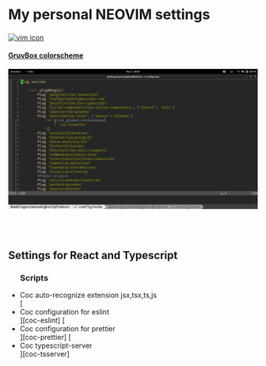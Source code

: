 <h1>My personal NEOVIM settings</h1> 

[<img
    alt="vim icon"
    width="60px"
    align="center"
    src="https://www.svgrepo.com/show/354105/neovim.svg"
/>][neovim]

[neovim]: https://neovim.io

[<h4>GruvBox colorscheme</h4>](https://github.com/morhetz/gruvbox)

<img
    alt="gruvbox print"
    src="./gruvboxprint.png"
/>

<br/> <br/>

<h2>Settings for React and Typescript</h2>

<ul>
    <h3>Scripts</h3>
    <li>Coc auto-recognize extension jsx,tsx,ts,js</li>
    [<li>Coc configuration for eslint</li>][coc-eslint]
    [<li>Coc configuration for prettier</li>][coc-prettier]
    [<li>Coc typescript-server</li>][coc-tsserver]
</ul>

[coc-eslint]: https://github.com/neoclide/coc-prettier
[coc-prettier]: https://github.com/neoclide/coc-prettier
[coc-tsserver]: https://github.com/neoclide/coc-tsserver
